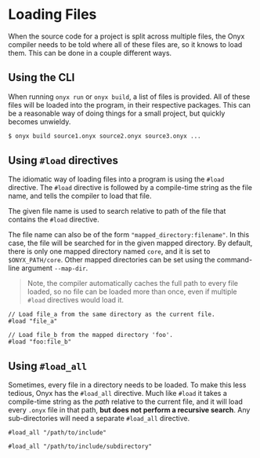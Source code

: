 # Loading Files

When the source code for a project is split across multiple files, the Onyx compiler needs to be told where all of these files are, so it knows to load them. This can be done in a couple different ways.

## Using the CLI

When running `onyx run` or `onyx build`, a list of files is provided. All of these files will be loaded into the program, in their respective packages. This can be a reasonable way of doing things for a small project, but quickly becomes unwieldy.
```sh
$ onyx build source1.onyx source2.onyx source3.onyx ...
```

## Using `#load` directives

The idiomatic way of loading files into a program is using the `#load` directive.
The `#load` directive is followed by a compile-time string as the file name, and tells the compiler to load that file.

The given file name is used to search relative to path of the file that contains the `#load` directive.

The file name can also be of the form `"mapped_directory:filename"`.
In this case, the file will be searched for in the given mapped directory.
By default, there is only one mapped directory named `core`, and it is set to `$ONYX_PATH/core`.
Other mapped directories can be set using the command-line argument `--map-dir`.

> Note, the compiler automatically caches the full path to every file loaded, so no file can be loaded more than once, even if multiple `#load` directives would load it.

```onyx
// Load file_a from the same directory as the current file.
#load "file_a"

// Load file_b from the mapped directory 'foo'.
#load "foo:file_b"
```

## Using `#load_all`

Sometimes, every file in a directory needs to be loaded.
To make this less tedious, Onyx has the `#load_all` directive.
Much like `#load` it takes a compile-time string as the *path* relative to the current file,
and it will load every `.onyx` file in that path, **but does not perform a recursive search**.
Any sub-directories will need a separate `#load_all` directive.

```onyx
#load_all "/path/to/include"

#load_all "/path/to/include/subdirectory"
```

